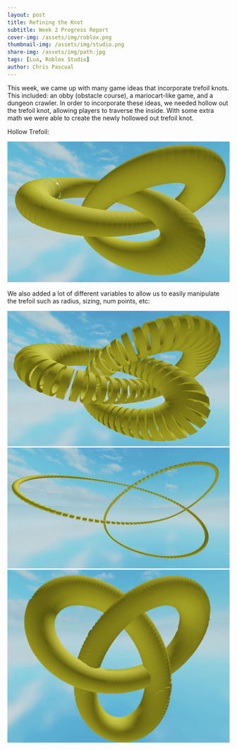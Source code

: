 ```yaml
---
layout: post
title: Refining the Knot
subtitle: Week 2 Progress Report
cover-img: /assets/img/roblox.png
thumbnail-img: /assets/img/studio.png
share-img: /assets/img/path.jpg
tags: [Lua, Roblox Studio]
author: Chris Pascual
---
```


This week, we came up with many game ideas that incorporate trefoil knots. This included: an obby (obstacle course), a mariocart-like game, and a dungeon crawler.
In order to incorporate these ideas, we needed hollow out the trefoil knot, allowing players to traverse the inside. With some extra math we were able to create
the newly hollowed out trefoil knot.

Hollow Trefoil:

<img src="/assets/img/hollowtrefoil.JPG" alt="hollowtrefoil.JPG">

We also added a lot of different variables to allow us to easily manipulate the trefoil such as radius, sizing, num points, etc:

<img src="/assets/img/lesspoints.JPG" alt="lesspoints.JPG">
<img src="/assets/img/smallerblocksize.JPG" alt="smallerblocksize.JPG">
<img src="/assets/img/spacingchanged.JPG" alt="spacingchanged.JPG">